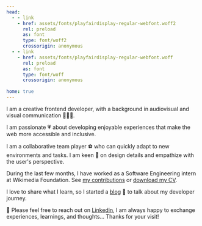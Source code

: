 ```yaml
---
head:
  - - link
    - href: assets/fonts/playfairdisplay-regular-webfont.woff2
      rel: preload
      as: font
      type: font/woff2
      crossorigin: anonymous
  - - link
    - href: assets/fonts/playfairdisplay-regular-webfont.woff
      rel: preload
      as: font
      type: font/woff
      crossorigin: anonymous
      
home: true
---
```


<div class="about centered">
<p>
I am a creative frontend developer, with a background in audiovisual and visual communication <span role='img' aria-label='woman technologist' aria-hidden="true">👩🏽‍💻</span>.
</p>
<p>
I am passionate <span role='img' aria-label='heart' aria-hidden="true">💗</span> about developing enjoyable experiences that make the web more accessible and inclusive.
</p>
<p>
I am a collaborative team player <span role='img' aria-label='soccer ball' aria-hidden="true">⚽️</span> who can quickly adapt to new environments and tasks. I am keen <span role='img' aria-label='eyes' aria-hidden="true">👀</span> on design details and empathize with the user's perspective.
</p>
<p>
During the last few months, I have worked as a Software Engineering intern at Wikimedia Foundation. See <a href="https://github.com/wikimedia/mediawiki-extensions-GrowthExperiments/commits?author=vivitt" target='_blank'>my contributions</a> or <a href="/cv/cv-VIVIANA-YANEZ-software-developer.pdf" target="_blank" >download my CV</a>.
</p>
<p>
I love to share what I learn, so I started a <a href="/blog/">blog</a> <span role='img' aria-label='notebook' aria-hidden="true">📓</span> to talk about my developer journey.
</p>
<p>
<span role='img' aria-label='message' aria-hidden="true">💌</span> Please feel free to reach out on <a href="https://www.linkedin.com/in/viviana-yanez/" target='_blank'>Linkedin</a>, I am always happy to exchange experiences, learnings, and thoughts... Thanks for your visit!
</p>
</div>
